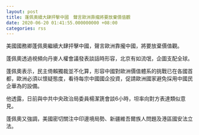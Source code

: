 ```yaml
---
layout: post
title: 蓬佩奧續大肆抨擊中國　聲言歐洲靠攏將要放棄價值觀
date: 2020-06-20 01:41:55.000000000 +08:00
categories: rss
---
```


美國國務卿蓬佩奧繼續大肆抨擊中國，聲言歐洲靠攏中國，將要放棄價值觀。

蓬佩奧透過視頻向丹麥人權會議發表談話時形容，北京有如流氓，企圖支配全球。

蓬佩奧表示，民主倚賴獨裁並不化算，形容中國對歐洲價值體系的挑戰已在各國首都，歐洲必須以懷疑態度，看待每宗中國國企投資，促請歐洲國家避免採用中國民企華為的設備。

他透露，日前與中共中央政治局委員楊潔篪會談6小時，坦率向對方表達類似意見。

蓬佩奧又強調，美國密切關注中印邊境局勢、新疆維吾爾族人問題及港區國安法立法。
